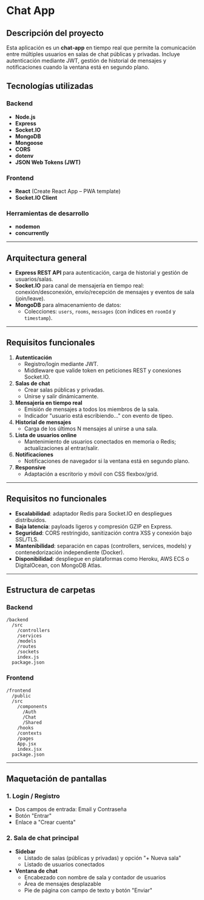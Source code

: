 # Chat App

## Descripción del proyecto
Esta aplicación es un **chat‑app** en tiempo real que permite la comunicación entre múltiples usuarios en salas de chat públicas y privadas. Incluye autenticación mediante JWT, gestión de historial de mensajes y notificaciones cuando la ventana está en segundo plano.

## Tecnologías utilizadas

### Backend
- **Node.js**  
- **Express**  
- **Socket.IO**  
- **MongoDB**  
- **Mongoose**  
- **CORS**  
- **dotenv**  
- **JSON Web Tokens (JWT)**  

### Frontend
- **React** (Create React App – PWA template)  
- **Socket.IO Client**  

### Herramientas de desarrollo
- **nodemon**  
- **concurrently**  

---

## Arquitectura general
- **Express REST API** para autenticación, carga de historial y gestión de usuarios/salas.  
- **Socket.IO** para canal de mensajería en tiempo real: conexión/desconexión, envío/recepción de mensajes y eventos de sala (join/leave).  
- **MongoDB** para almacenamiento de datos:  
  - Colecciones: `users`, `rooms`, `messages` (con índices en `roomId` y `timestamp`).

---

## Requisitos funcionales
1. **Autenticación**  
   - Registro/login mediante JWT.  
   - Middleware que valide token en peticiones REST y conexiones Socket.IO.  
2. **Salas de chat**  
   - Crear salas públicas y privadas.  
   - Unirse y salir dinámicamente.  
3. **Mensajería en tiempo real**  
   - Emisión de mensajes a todos los miembros de la sala.  
   - Indicador "usuario está escribiendo…" con evento de tipeo.  
4. **Historial de mensajes**  
   - Carga de los últimos N mensajes al unirse a una sala.  
5. **Lista de usuarios online**  
   - Mantenimiento de usuarios conectados en memoria o Redis; actualizaciones al entrar/salir.  
6. **Notificaciones**  
   - Notificaciones de navegador si la ventana está en segundo plano.  
7. **Responsive**  
   - Adaptación a escritorio y móvil con CSS flexbox/grid.

---

## Requisitos no funcionales
- **Escalabilidad**: adaptador Redis para Socket.IO en despliegues distribuidos.  
- **Baja latencia**: payloads ligeros y compresión GZIP en Express.  
- **Seguridad**: CORS restringido, sanitización contra XSS y conexión bajo SSL/TLS.  
- **Mantenibilidad**: separación en capas (controllers, services, models) y contenedorización independiente (Docker).  
- **Disponibilidad**: despliegue en plataformas como Heroku, AWS ECS o DigitalOcean, con MongoDB Atlas.

---

## Estructura de carpetas

### Backend
```
/backend
  /src
    /controllers
    /services
    /models
    /routes
    /sockets
    index.js
  package.json
```

### Frontend
```
/frontend
  /public
  /src
    /components
      /Auth
      /Chat
      /Shared
    /hooks
    /contexts
    /pages
    App.jsx
    index.jsx
  package.json
```

---

## Maquetación de pantallas

### 1. Login / Registro
- Dos campos de entrada: Email y Contraseña  
- Botón "Entrar"  
- Enlace a "Crear cuenta"  

### 2. Sala de chat principal
- **Sidebar**  
  - Listado de salas (públicas y privadas) y opción "+ Nueva sala"  
  - Listado de usuarios conectados  
- **Ventana de chat**  
  - Encabezado con nombre de sala y contador de usuarios  
  - Área de mensajes desplazable  
  - Pie de página con campo de texto y botón "Enviar" 